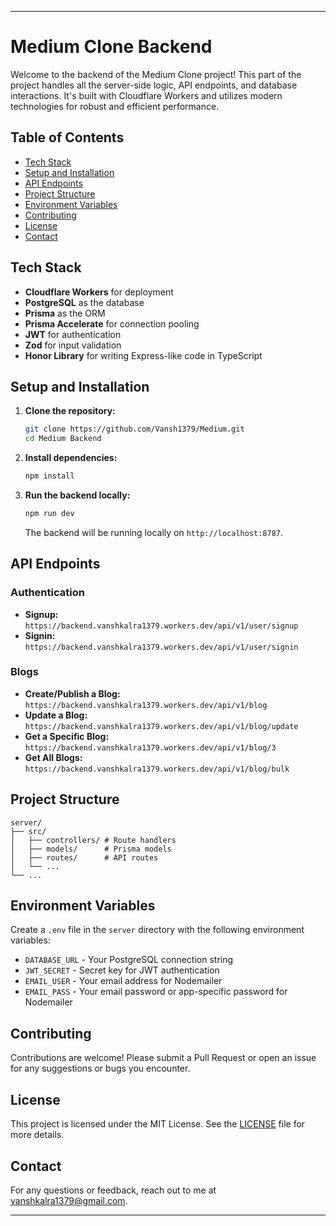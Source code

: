 
---

# Medium Clone Backend

Welcome to the backend of the Medium Clone project! This part of the project handles all the server-side logic, API endpoints, and database interactions. It's built with Cloudflare Workers and utilizes modern technologies for robust and efficient performance.

## Table of Contents

- [Tech Stack](#tech-stack)
- [Setup and Installation](#setup-and-installation)
- [API Endpoints](#api-endpoints)
- [Project Structure](#project-structure)
- [Environment Variables](#environment-variables)
- [Contributing](#contributing)
- [License](#license)
- [Contact](#contact)

## Tech Stack

- **Cloudflare Workers** for deployment
- **PostgreSQL** as the database
- **Prisma** as the ORM
- **Prisma Accelerate** for connection pooling
- **JWT** for authentication
- **Zod** for input validation
- **Honor Library** for writing Express-like code in TypeScript

## Setup and Installation

1. **Clone the repository:**
   ```bash
   git clone https://github.com/Vansh1379/Medium.git
   cd Medium Backend
   ```

2. **Install dependencies:**
   ```bash
   npm install
   ```

3. **Run the backend locally:**
   ```bash
   npm run dev
   ```

   The backend will be running locally on `http://localhost:8787`.

## API Endpoints

### Authentication
- **Signup:** `https://backend.vanshkalra1379.workers.dev/api/v1/user/signup`
- **Signin:** `https://backend.vanshkalra1379.workers.dev/api/v1/user/signin`

### Blogs
- **Create/Publish a Blog:** `https://backend.vanshkalra1379.workers.dev/api/v1/blog`
- **Update a Blog:** `https://backend.vanshkalra1379.workers.dev/api/v1/blog/update`
- **Get a Specific Blog:** `https://backend.vanshkalra1379.workers.dev/api/v1/blog/3`
- **Get All Blogs:** `https://backend.vanshkalra1379.workers.dev/api/v1/blog/bulk`

## Project Structure

```plaintext
server/
├── src/
│   ├── controllers/ # Route handlers
│   ├── models/      # Prisma models
│   ├── routes/      # API routes
│   └── ...
└── ...
```

## Environment Variables

Create a `.env` file in the `server` directory with the following environment variables:

- `DATABASE_URL` - Your PostgreSQL connection string
- `JWT_SECRET` - Secret key for JWT authentication
- `EMAIL_USER` - Your email address for Nodemailer
- `EMAIL_PASS` - Your email password or app-specific password for Nodemailer

## Contributing

Contributions are welcome! Please submit a Pull Request or open an issue for any suggestions or bugs you encounter.

## License

This project is licensed under the MIT License. See the [LICENSE](LICENSE) file for more details.

## Contact

For any questions or feedback, reach out to me at [vanshkalra1379@gmail.com](mailto:vanshkalra@example.com).

---

